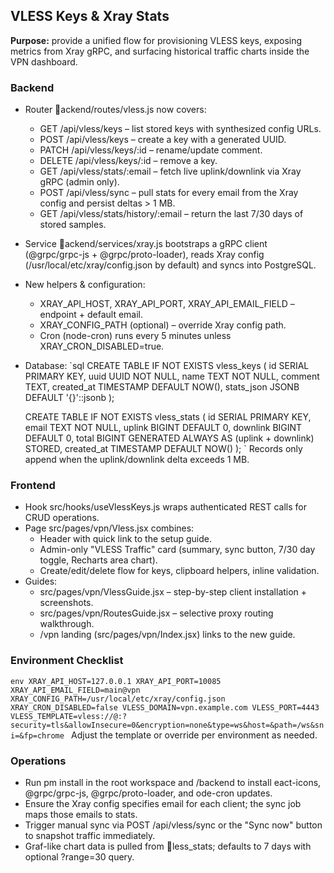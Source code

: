 ﻿## VLESS Keys & Xray Stats

**Purpose:** provide a unified flow for provisioning VLESS keys, exposing metrics from Xray gRPC, and surfacing historical traffic charts inside the VPN dashboard.

### Backend
- Router ackend/routes/vless.js now covers:
  - GET /api/vless/keys – list stored keys with synthesized config URLs.
  - POST /api/vless/keys – create a key with a generated UUID.
  - PATCH /api/vless/keys/:id – rename/update comment.
  - DELETE /api/vless/keys/:id – remove a key.
  - GET /api/vless/stats/:email – fetch live uplink/downlink via Xray gRPC (admin only).
  - POST /api/vless/sync – pull stats for every email from the Xray config and persist deltas > 1 MB.
  - GET /api/vless/stats/history/:email – return the last 7/30 days of stored samples.
- Service ackend/services/xray.js bootstraps a gRPC client (@grpc/grpc-js + @grpc/proto-loader), reads Xray config (/usr/local/etc/xray/config.json by default) and syncs into PostgreSQL.
- New helpers & configuration:
  - XRAY_API_HOST, XRAY_API_PORT, XRAY_API_EMAIL_FIELD – endpoint + default email.
  - XRAY_CONFIG_PATH (optional) – override Xray config path.
  - Cron (node-cron) runs every 5 minutes unless XRAY_CRON_DISABLED=true.
- Database:
  `sql
  CREATE TABLE IF NOT EXISTS vless_keys (
    id SERIAL PRIMARY KEY,
    uuid UUID NOT NULL,
    name TEXT NOT NULL,
    comment TEXT,
    created_at TIMESTAMP DEFAULT NOW(),
    stats_json JSONB DEFAULT '{}'::jsonb
  );

  CREATE TABLE IF NOT EXISTS vless_stats (
    id SERIAL PRIMARY KEY,
    email TEXT NOT NULL,
    uplink BIGINT DEFAULT 0,
    downlink BIGINT DEFAULT 0,
    total BIGINT GENERATED ALWAYS AS (uplink + downlink) STORED,
    created_at TIMESTAMP DEFAULT NOW()
  );
  `
  Records only append when the uplink/downlink delta exceeds 1 MB.

### Frontend
- Hook src/hooks/useVlessKeys.js wraps authenticated REST calls for CRUD operations.
- Page src/pages/vpn/Vless.jsx combines:
  - Header with quick link to the setup guide.
  - Admin-only "VLESS Traffic" card (summary, sync button, 7/30 day toggle, Recharts area chart).
  - Create/edit/delete flow for keys, clipboard helpers, inline validation.
- Guides:
  - src/pages/vpn/VlessGuide.jsx – step-by-step client installation + screenshots.
  - src/pages/vpn/RoutesGuide.jsx – selective proxy routing walkthrough.
  - /vpn landing (src/pages/vpn/Index.jsx) links to the new guide.

### Environment Checklist
`env
XRAY_API_HOST=127.0.0.1
XRAY_API_PORT=10085
XRAY_API_EMAIL_FIELD=main@vpn
XRAY_CONFIG_PATH=/usr/local/etc/xray/config.json
XRAY_CRON_DISABLED=false
VLESS_DOMAIN=vpn.example.com
VLESS_PORT=4443
VLESS_TEMPLATE=vless://@:?security=tls&allowInsecure=0&encryption=none&type=ws&host=&path=/ws&sni=&fp=chrome
`
Adjust the template or override per environment as needed.

### Operations
- Run 
pm install in the root workspace and /backend to install eact-icons, @grpc/grpc-js, @grpc/proto-loader, and 
ode-cron updates.
- Ensure the Xray config specifies email for each client; the sync job maps those emails to stats.
- Trigger manual sync via POST /api/vless/sync or the "Sync now" button to snapshot traffic immediately.
- Graf-like chart data is pulled from less_stats; defaults to 7 days with optional ?range=30 query.
